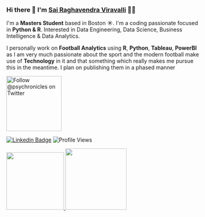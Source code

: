 ### 

### Hi there 👋 I'm [Sai Raghavendra Viravalli](https://sairaghavendra.me) 👋🏼

I'm a **Masters Student** based in Boston ☀️. I'm a coding passionate focused in **Python & R**. Interested in Data Engineering, Data Science, Business Intelligence & Data Analytics. 

I personally work on **Football Analytics** using **R**, **Python**, **Tableau**, **PowerBI** as I am very much passionate about the sport and the modern football make use of **Technology** in it and that something which really makes me pursue this in the meantime. I plan on publishing them in a phased manner 

<!--Aside from coding I enjoy writing technical things [at my blog](https://carloscuesta.me/blog) ✍️ -->

<p>
  <a href="https://twitter.com/psychronicles">
    <img src="https://user-images.githubusercontent.com/7629661/87821427-202e0280-c870-11ea-9e38-8c7c74856753.png" width="144" alt="Follow @psychronicles on Twitter" title="Follow @psychronicles on Twitter">

  </a>

[![Linkedin Badge](https://img.shields.io/badge/-SaiRaghavendra-blue?style=flat-square&logo=Linkedin&logoColor=white&link=https://www.linkedin.com/in/sai-raghavendra-viravalli-3146a0129/)](https://www.linkedin.com/in/sai-raghavendra-viravalli-3146a0129/)
![Profile Views](https://komarev.com/ghpvc/?username=Sairaghav1999&color=green)

 
<p align="justify">
  <a href="https://github.com/Sairaghav1999/github-readme-stats">
    <img
      height="150"
      src="https://github-readme-stats.vercel.app/api?username=Sairaghav1999&count_private=true&&include_all_commits=true&show_icons=true&custom_title=Github%20Status&show=issues&theme=vue-dark"
    />
  </a>
   <a href="https://github.com/Sairaghav1999/github-readme-stats">
    <img
      height="160"
      src="https://github-readme-stats.vercel.app/api/top-langs/?username=Sairaghav1999&layout=compact&theme=vue-dark" />
  </a>  
</p>  


<!--
**Sairaghav1999/Sairaghav1999** is a ✨ _special_ ✨ repository because its `README.md` (this file) appears on your GitHub profile.

Here are some ideas to get you started:

- 🔭 I’m currently working on ...
- 🌱 I’m currently learning ...
- 👯 I’m looking to collaborate on ...
- 🤔 I’m looking for help with ...
- 💬 Ask me about ...
- 📫 How to reach me: ...
- 😄 Pronouns: ...
- ⚡ Fun fact: ...
-->
